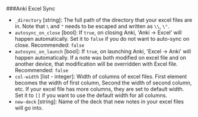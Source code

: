 ###Anki Excel Sync

-   `_directory` [string]: The full path of the directory that your excel files are in. Note that `\` and `"` needs to be escaped and written as `\\`, `\"`.
-   `autosync_on_close` [bool]: If `true`, on closing Anki, 'Anki -> Excel' will happen automatically. Set it to `false` if you do not want to auto-sync on close. Recommended: `false`
-   `autosync_on_launch` [bool]: If `true`, on launching Anki, 'Excel -> Anki' will happen automatically. If a note was both modified on excel file and on another device, that modification will be overridden with Excel file. Recommended: `false`
-   `col-width` [list - integer]: Width of columns of excel files. First element becomes the width of first column, Second the width of second column, etc. If your excel file has more columns, they are set to default width. Set it to `[]` if you want to use the default width for all columns.
-   `new-deck` [string]: Name of the deck that new notes in your excel files will go into.